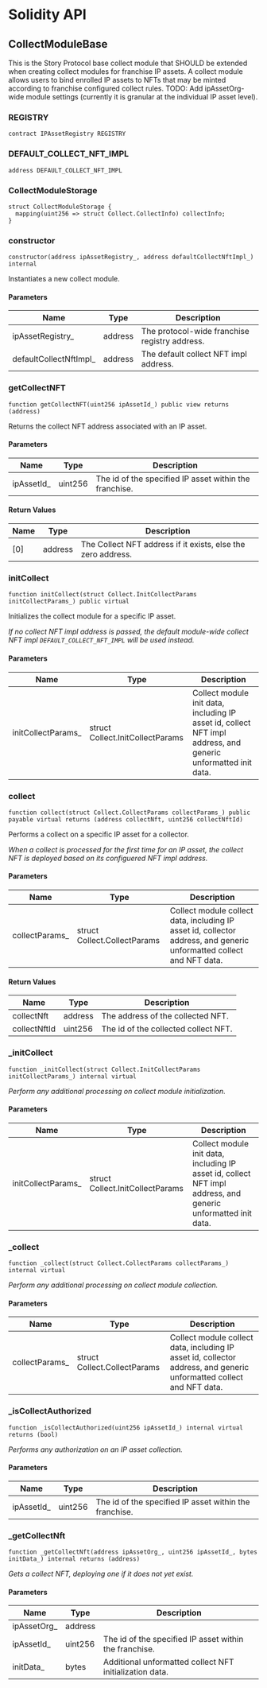 # Solidity API

## CollectModuleBase

This is the Story Protocol base collect module that SHOULD be
        extended when creating collect modules for franchise IP assets.
        A collect module allows users to bind enrolled IP assets to NFTs
        that may be minted according to franchise configured collect rules.
TODO: Add ipAssetOrg-wide module settings (currently it is granular at the individual IP asset level).

### REGISTRY

```solidity
contract IPAssetRegistry REGISTRY
```

### DEFAULT_COLLECT_NFT_IMPL

```solidity
address DEFAULT_COLLECT_NFT_IMPL
```

### CollectModuleStorage

```solidity
struct CollectModuleStorage {
  mapping(uint256 => struct Collect.CollectInfo) collectInfo;
}
```

### constructor

```solidity
constructor(address ipAssetRegistry_, address defaultCollectNftImpl_) internal
```

Instantiates a new collect module.

#### Parameters

| Name | Type | Description |
| ---- | ---- | ----------- |
| ipAssetRegistry_ | address | The protocol-wide franchise registry address. |
| defaultCollectNftImpl_ | address | The default collect NFT impl address. |

### getCollectNFT

```solidity
function getCollectNFT(uint256 ipAssetId_) public view returns (address)
```

Returns the collect NFT address associated with an IP asset.

#### Parameters

| Name | Type | Description |
| ---- | ---- | ----------- |
| ipAssetId_ | uint256 | The id of the specified IP asset within the franchise. |

#### Return Values

| Name | Type | Description |
| ---- | ---- | ----------- |
| [0] | address | The Collect NFT address if it exists, else the zero address. |

### initCollect

```solidity
function initCollect(struct Collect.InitCollectParams initCollectParams_) public virtual
```

Initializes the collect module for a specific IP asset.

_If no collect NFT impl address is passed, the default module-wide
     collect NFT impl `DEFAULT_COLLECT_NFT_IMPL` will be used instead._

#### Parameters

| Name | Type | Description |
| ---- | ---- | ----------- |
| initCollectParams_ | struct Collect.InitCollectParams | Collect module init data, including IP asset        id, collect NFT impl address, and generic unformatted init data. |

### collect

```solidity
function collect(struct Collect.CollectParams collectParams_) public payable virtual returns (address collectNft, uint256 collectNftId)
```

Performs a collect on a specific IP asset for a collector.

_When a collect is processed for the first time for an IP asset, the
     collect NFT is deployed based on its configuered NFT impl address._

#### Parameters

| Name | Type | Description |
| ---- | ---- | ----------- |
| collectParams_ | struct Collect.CollectParams | Collect module collect data, including IP asset id,         collector address, and generic unformatted collect and NFT data. |

#### Return Values

| Name | Type | Description |
| ---- | ---- | ----------- |
| collectNft | address | The address of the collected NFT. |
| collectNftId | uint256 | The id of the collected collect NFT. |

### _initCollect

```solidity
function _initCollect(struct Collect.InitCollectParams initCollectParams_) internal virtual
```

_Perform any additional processing on collect module initialization._

#### Parameters

| Name | Type | Description |
| ---- | ---- | ----------- |
| initCollectParams_ | struct Collect.InitCollectParams | Collect module init data, including IP asset        id, collect NFT impl address, and generic unformatted init data. |

### _collect

```solidity
function _collect(struct Collect.CollectParams collectParams_) internal virtual
```

_Perform any additional processing on collect module collection._

#### Parameters

| Name | Type | Description |
| ---- | ---- | ----------- |
| collectParams_ | struct Collect.CollectParams | Collect module collect data, including IP asset id,         collector address, and generic unformatted collect and NFT data. |

### _isCollectAuthorized

```solidity
function _isCollectAuthorized(uint256 ipAssetId_) internal virtual returns (bool)
```

_Performs any authorization on an IP asset collection._

#### Parameters

| Name | Type | Description |
| ---- | ---- | ----------- |
| ipAssetId_ | uint256 | The id of the specified IP asset within the franchise. |

### _getCollectNft

```solidity
function _getCollectNft(address ipAssetOrg_, uint256 ipAssetId_, bytes initData_) internal returns (address)
```

_Gets a collect NFT, deploying one if it does not yet exist._

#### Parameters

| Name | Type | Description |
| ---- | ---- | ----------- |
| ipAssetOrg_ | address |  |
| ipAssetId_ | uint256 | The id of the specified IP asset within the franchise. |
| initData_ | bytes | Additional unformatted collect NFT initialization data. |

